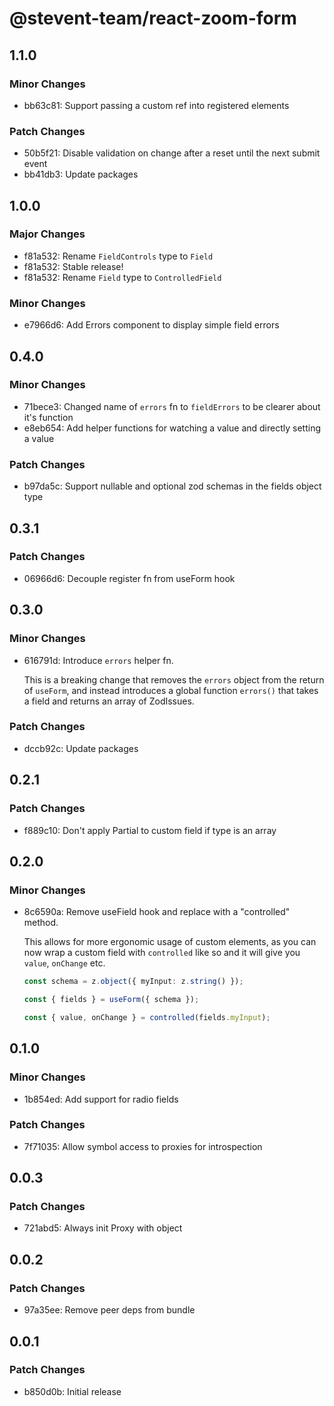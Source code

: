 # @stevent-team/react-zoom-form

## 1.1.0

### Minor Changes

- bb63c81: Support passing a custom ref into registered elements

### Patch Changes

- 50b5f21: Disable validation on change after a reset until the next submit event
- bb41db3: Update packages

## 1.0.0

### Major Changes

- f81a532: Rename `FieldControls` type to `Field`
- f81a532: Stable release!
- f81a532: Rename `Field` type to `ControlledField`

### Minor Changes

- e7966d6: Add Errors component to display simple field errors

## 0.4.0

### Minor Changes

- 71bece3: Changed name of `errors` fn to `fieldErrors` to be clearer about it's function
- e8eb654: Add helper functions for watching a value and directly setting a value

### Patch Changes

- b97da5c: Support nullable and optional zod schemas in the fields object type

## 0.3.1

### Patch Changes

- 06966d6: Decouple register fn from useForm hook

## 0.3.0

### Minor Changes

- 616791d: Introduce `errors` helper fn.

  This is a breaking change that removes the `errors` object from the return of `useForm`, and instead introduces a global function `errors()` that takes a field and returns an array of ZodIssues.

### Patch Changes

- dccb92c: Update packages

## 0.2.1

### Patch Changes

- f889c10: Don't apply Partial to custom field if type is an array

## 0.2.0

### Minor Changes

- 8c6590a: Remove useField hook and replace with a "controlled" method.

  This allows for more ergonomic usage of custom elements, as you can now wrap a custom field with `controlled` like so and it will give you `value`, `onChange` etc.

  ```ts
  const schema = z.object({ myInput: z.string() });

  const { fields } = useForm({ schema });

  const { value, onChange } = controlled(fields.myInput);
  ```

## 0.1.0

### Minor Changes

- 1b854ed: Add support for radio fields

### Patch Changes

- 7f71035: Allow symbol access to proxies for introspection

## 0.0.3

### Patch Changes

- 721abd5: Always init Proxy with object

## 0.0.2

### Patch Changes

- 97a35ee: Remove peer deps from bundle

## 0.0.1

### Patch Changes

- b850d0b: Initial release
